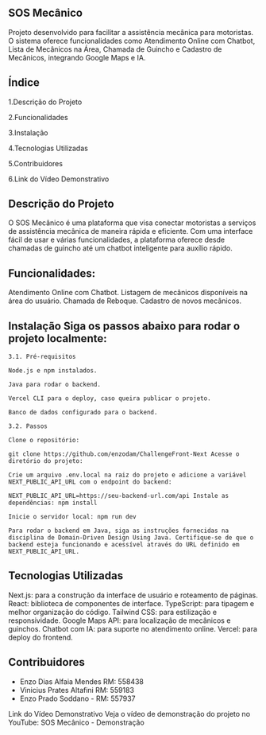 ## SOS Mecânico

Projeto desenvolvido para facilitar a assistência mecânica para motoristas. O sistema oferece funcionalidades como Atendimento Online com Chatbot, Lista de Mecânicos na Área, Chamada de Guincho e Cadastro de Mecânicos, integrando Google Maps e IA.

## Índice

1.Descrição do Projeto

2.Funcionalidades

3.Instalação

4.Tecnologias Utilizadas

5.Contribuidores

6.Link do Vídeo Demonstrativo

## Descrição do Projeto
O SOS Mecânico é uma plataforma que visa conectar motoristas a serviços de assistência mecânica de maneira rápida e eficiente. Com uma interface fácil de usar e várias funcionalidades, a plataforma oferece desde chamadas de guincho até um chatbot inteligente para auxílio rápido.

## Funcionalidades:
Atendimento Online com Chatbot. Listagem de mecânicos disponíveis na área do usuário. Chamada de Reboque. Cadastro de novos mecânicos.

## Instalação Siga os passos abaixo para rodar o projeto localmente:

```
3.1. Pré-requisitos

Node.js e npm instalados.

Java para rodar o backend.

Vercel CLI para o deploy, caso queira publicar o projeto.

Banco de dados configurado para o backend.

3.2. Passos

Clone o repositório:

git clone https://github.com/enzodam/ChallengeFront-Next Acesse o diretório do projeto:

Crie um arquivo .env.local na raiz do projeto e adicione a variável NEXT_PUBLIC_API_URL com o endpoint do backend:

NEXT_PUBLIC_API_URL=https://seu-backend-url.com/api Instale as dependências: npm install

Inicie o servidor local: npm run dev

Para rodar o backend em Java, siga as instruções fornecidas na disciplina de Domain-Driven Design Using Java. Certifique-se de que o backend esteja funcionando e acessível através do URL definido em NEXT_PUBLIC_API_URL.
```
## Tecnologias Utilizadas
Next.js: para a construção da interface de usuário e roteamento de páginas. React: biblioteca de componentes de interface. TypeScript: para tipagem e melhor organização do código. Tailwind CSS: para estilização e responsividade. Google Maps API: para localização de mecânicos e guinchos. Chatbot com IA: para suporte no atendimento online. Vercel: para deploy do frontend.

## Contribuidores 
- Enzo Dias Alfaia Mendes RM: 558438
- Vinicius Prates Altafini RM: 559183
- Enzo Prado Soddano - RM: 557937

Link do Vídeo Demonstrativo Veja o vídeo de demonstração do projeto no YouTube: SOS Mecânico - Demonstração
